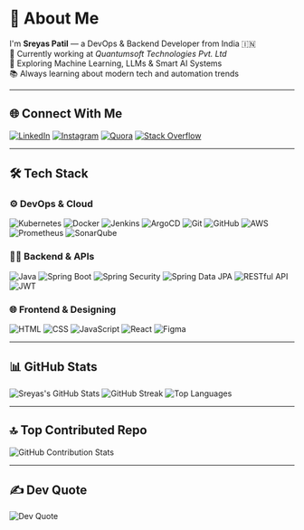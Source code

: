 # 💫 About Me
I'm **Sreyas Patil** — a DevOps & Backend Developer from India 🇮🇳  
🚀 Currently working at *Quantumsoft Technologies Pvt. Ltd*  
🧠 Exploring Machine Learning, LLMs & Smart AI Systems  
📚 Always learning about modern tech and automation trends

---

## 🌐 Connect With Me
[![LinkedIn](https://img.shields.io/badge/LinkedIn-blue?style=for-the-badge&logo=linkedin)](https://linkedin.com/in/sreyaspatil5)
[![Instagram](https://img.shields.io/badge/Instagram-E4405F?style=for-the-badge&logo=instagram&logoColor=white)](https://instagram.com/sreyaspatil5)
[![Quora](https://img.shields.io/badge/Quora-B92B27?style=for-the-badge&logo=quora&logoColor=white)](https://quora.com/profile/Sreyas-Patil-3)
[![Stack Overflow](https://img.shields.io/badge/Stack%20Overflow-FE7A16?style=for-the-badge&logo=stack-overflow&logoColor=white)](https://stackoverflow.com/users/20196396)

---

## 🛠️ Tech Stack

### ⚙️ DevOps & Cloud
![Kubernetes](https://img.shields.io/badge/Kubernetes-326CE5?style=flat&logo=kubernetes&logoColor=white)
![Docker](https://img.shields.io/badge/Docker-2496ED?style=flat&logo=docker&logoColor=white)
![Jenkins](https://img.shields.io/badge/Jenkins-D24939?style=flat&logo=jenkins&logoColor=white)
![ArgoCD](https://img.shields.io/badge/ArgoCD-F76D03?style=flat&logo=argo&logoColor=white)
![Git](https://img.shields.io/badge/Git-F05033?style=flat&logo=git&logoColor=white)
![GitHub](https://img.shields.io/badge/GitHub-181717?style=flat&logo=github&logoColor=white)
![AWS](https://img.shields.io/badge/AWS-FF9900?style=flat&logo=amazonaws&logoColor=white)
![Prometheus](https://img.shields.io/badge/Prometheus-E6522C?style=flat&logo=prometheus&logoColor=white)
![SonarQube](https://img.shields.io/badge/SonarQube-4E9BCD?style=flat&logo=sonarqube&logoColor=white)

### 🧑‍💻 Backend & APIs
![Java](https://img.shields.io/badge/Java-007396?style=flat&logo=openjdk&logoColor=white)
![Spring Boot](https://img.shields.io/badge/Spring_Boot-6DB33F?style=flat&logo=springboot&logoColor=white)
![Spring Security](https://img.shields.io/badge/Security-6DB33F?style=flat&logo=springsecurity&logoColor=white)
![Spring Data JPA](https://img.shields.io/badge/JPA-6DB33F?style=flat&logo=spring&logoColor=white)
![RESTful API](https://img.shields.io/badge/REST-25A162?style=flat&logo=express&logoColor=white)
![JWT](https://img.shields.io/badge/JWT-black?style=flat&logo=JSON%20web%20tokens)

### 🌐 Frontend & Designing
![HTML](https://img.shields.io/badge/HTML5-E34F26?style=flat&logo=html5&logoColor=white)
![CSS](https://img.shields.io/badge/CSS3-1572B6?style=flat&logo=css3&logoColor=white)
![JavaScript](https://img.shields.io/badge/JavaScript-F7DF1E?style=flat&logo=javascript&logoColor=black)
![React](https://img.shields.io/badge/React-20232a?style=flat&logo=react&logoColor=61DAFB)
![Figma](https://img.shields.io/badge/Figma-F24E1E?style=flat&logo=figma&logoColor=white)

---

## 📊 GitHub Stats
![Sreyas's GitHub Stats](https://github-readme-stats.vercel.app/api?username=sreyaspatil5&theme=tokyonight&show_icons=true)
![GitHub Streak](https://github-readme-streak-stats.herokuapp.com/?user=sreyaspatil5&theme=tokyonight)
![Top Languages](https://github-readme-stats.vercel.app/api/top-langs/?username=sreyaspatil5&layout=compact&theme=tokyonight)

---

## 🔝 Top Contributed Repo
![GitHub Contribution Stats](https://github-contributor-stats.vercel.app/api?username=sreyaspatil5&limit=5&theme=tokyonight&combine_all_yearly_contributions=true)

---

## ✍️ Dev Quote
![Dev Quote](https://quotes-github-readme.vercel.app/api?type=horizontal&theme=tokyonight)
